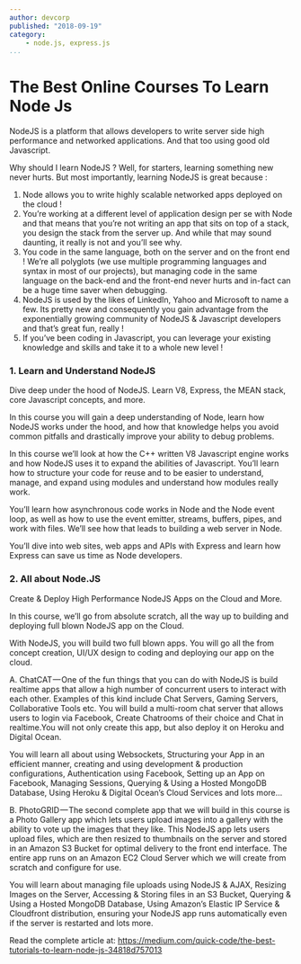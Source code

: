 ```yaml
---
author: devcorp
published: "2018-09-19"
category:
    - node.js, express.js
...
```

The Best Online Courses To Learn Node Js
==================================

NodeJS is a platform that allows developers to write server side high performance and networked applications. And that too using good old Javascript.

<!--more-->

Why should I learn NodeJS ? Well, for starters, learning something new never hurts. But most importantly, learning NodeJS is great because :

1. Node allows you to write highly scalable networked apps deployed on the cloud !
2. You’re working at a different level of application design per se with Node and that means that you’re not writing an app that sits on top of a stack, you design the stack from the server up. And while that may sound daunting, it really is not and you’ll see why.
3. You code in the same language, both on the server and on the front end ! We’re all polyglots (we use multiple programming languages and syntax in most of our projects), but managing code in the same language on the back-end and the front-end never hurts and in-fact can be a huge time saver when debugging.
4. NodeJS is used by the likes of LinkedIn, Yahoo and Microsoft to name a few. Its pretty new and consequently you gain advantage from the exponentially growing community of NodeJS & Javascript developers and that’s great fun, really !
5. If you’ve been coding in Javascript, you can leverage your existing knowledge and skills and take it to a whole new level !

### 1. Learn and Understand NodeJS

Dive deep under the hood of NodeJS. Learn V8, Express, the MEAN stack, core Javascript concepts, and more.

In this course you will gain a deep understanding of Node, learn how NodeJS works under the hood, and how that knowledge helps you avoid common pitfalls and drastically improve your ability to debug problems.

In this course we’ll look at how the C++ written V8 Javascript engine works and how NodeJS uses it to expand the abilities of Javascript. You’ll learn how to structure your code for reuse and to be easier to understand, manage, and expand using modules and understand how modules really work.

You’ll learn how asynchronous code works in Node and the Node event loop, as well as how to use the event emitter, streams, buffers, pipes, and work with files. We’ll see how that leads to building a web server in Node.

You’ll dive into web sites, web apps and APIs with Express and learn how Express can save us time as Node developers.

### 2. All about Node.JS

Create & Deploy High Performance NodeJS Apps on the Cloud and More.

In this course, we’ll go from absolute scratch, all the way up to building and deploying full blown NodeJS app on the Cloud.

With NodeJS, you will build two full blown apps. You will go all the from concept creation, UI/UX design to coding and deploying our app on the cloud.

A. ChatCAT — One of the fun things that you can do with NodeJS is build realtime apps that allow a high number of concurrent users to interact with each other. Examples of this kind include Chat Servers, Gaming Servers, Collaborative Tools etc. You will build a multi-room chat server that allows users to login via Facebook, Create Chatrooms of their choice and Chat in realtime.You will not only create this app, but also deploy it on Heroku and Digital Ocean.

You will learn all about using Websockets, Structuring your App in an efficient manner, creating and using development & production configurations, Authentication using Facebook, Setting up an App on Facebook, Managing Sessions, Querying & Using a Hosted MongoDB Database, Using Heroku & Digital Ocean’s Cloud Services and lots more…

B. PhotoGRID — The second complete app that we will build in this course is a Photo Gallery app which lets users upload images into a gallery with the ability to vote up the images that they like. This NodeJS app lets users upload files, which are then resized to thumbnails on the server and stored in an Amazon S3 Bucket for optimal delivery to the front end interface. The entire app runs on an Amazon EC2 Cloud Server which we will create from scratch and configure for use.

You will learn about managing file uploads using NodeJS & AJAX, Resizing Images on the Server, Accessing & Storing files in an S3 Bucket, Querying & Using a Hosted MongoDB Database, Using Amazon’s Elastic IP Service & Cloudfront distribution, ensuring your NodeJS app runs automatically even if the server is restarted and lots more.

Read the complete article at: https://medium.com/quick-code/the-best-tutorials-to-learn-node-js-34818d757013
